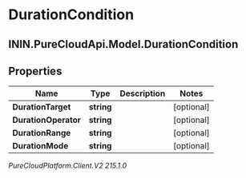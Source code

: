 # DurationCondition

## ININ.PureCloudApi.Model.DurationCondition

## Properties

|Name | Type | Description | Notes|
|------------ | ------------- | ------------- | -------------|
| **DurationTarget** | **string** |  | [optional] |
| **DurationOperator** | **string** |  | [optional] |
| **DurationRange** | **string** |  | [optional] |
| **DurationMode** | **string** |  | [optional] |



_PureCloudPlatform.Client.V2 215.1.0_
